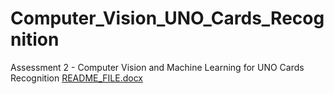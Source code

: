 # Computer_Vision_UNO_Cards_Recognition
Assessment 2 - Computer Vision and Machine Learning for UNO Cards Recognition
[README_FILE.docx](https://github.com/EZoretich/Computer_Vision_UNO_Cards_Recognition/files/10202571/README_FILE.docx)
